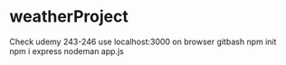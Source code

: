 # weatherProject
Check udemy 243-246
use localhost:3000 on browser
gitbash
npm init
npm i express
nodeman app.js

